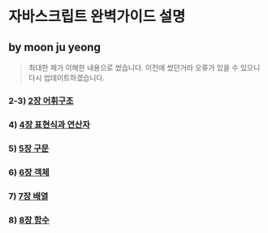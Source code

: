 # 자바스크립트 완벽가이드 설명

## by moon ju yeong

> 최대한 제가 이해한 내용으로 썼습니다.
> 이전에 썼던거라 오류가 있을 수 있으니 다시 업데이트하겠습니다.

### 2-3) [2장 어휘구조](./ch.02-03/README.md)

### 4) [4장 표현식과 연산자](./ch.04/README.md)

### 5) [5장 구문](./ch.05/README.md)

### 6) [6장 객체](./ch.06/README.md)

### 7) [7장 배열](./ch.07/README.md)

### 8) [8장 함수](./ch.08/README.md)
